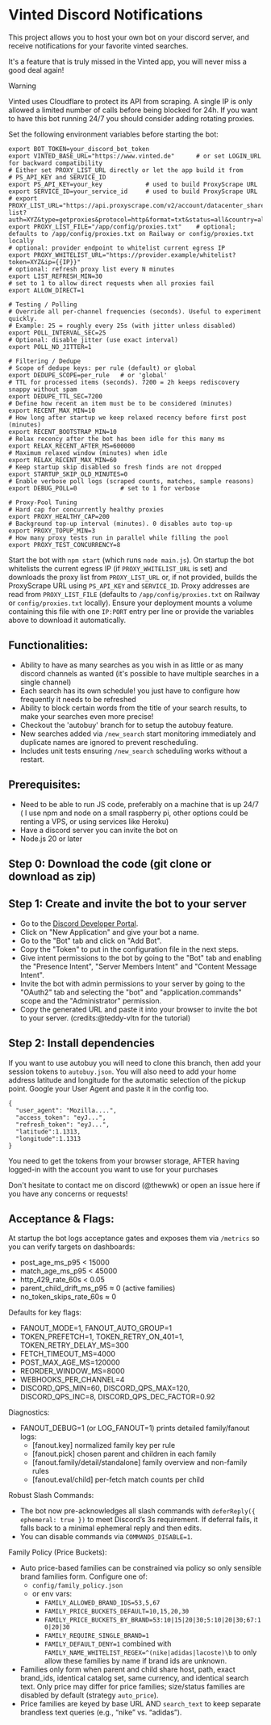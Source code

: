# Vinted Discord Notifications

This project allows you to host your own bot on your discord server, and receive notifications for your favorite vinted searches.

It's a feature that is truly missed in the Vinted app, you will never miss a good deal again!

> [!WARNING]
>  Vinted uses Cloudflare to protect its API from scraping. A single IP is only allowed a limited number of calls before being blocked for 24h. If you want to have this bot running 24/7 you should consider adding rotating proxies.

Set the following environment variables before starting the bot:

```
export BOT_TOKEN=your_discord_bot_token
export VINTED_BASE_URL="https://www.vinted.de"      # or set LOGIN_URL for backward compatibility
# Either set PROXY_LIST_URL directly or let the app build it from
# PS_API_KEY and SERVICE_ID
export PS_API_KEY=your_key            # used to build ProxyScrape URL
export SERVICE_ID=your_service_id     # used to build ProxyScrape URL
# export PROXY_LIST_URL="https://api.proxyscrape.com/v2/account/datacenter_shared/proxy-list?auth=XYZ&type=getproxies&protocol=http&format=txt&status=all&country=all&service=123"
export PROXY_LIST_FILE="/app/config/proxies.txt"    # optional; defaults to /app/config/proxies.txt on Railway or config/proxies.txt locally
# optional: provider endpoint to whitelist current egress IP
export PROXY_WHITELIST_URL="https://provider.example/whitelist?token=XYZ&ip={{IP}}"
# optional: refresh proxy list every N minutes
export LIST_REFRESH_MIN=30
# set to 1 to allow direct requests when all proxies fail
export ALLOW_DIRECT=1

# Testing / Polling
# Override all per-channel frequencies (seconds). Useful to experiment quickly.
# Example: 25 = roughly every 25s (with jitter unless disabled)
export POLL_INTERVAL_SEC=25
# Optional: disable jitter (use exact interval)
export POLL_NO_JITTER=1

# Filtering / Dedupe
# Scope of dedupe keys: per rule (default) or global
export DEDUPE_SCOPE=per_rule   # or 'global'
# TTL for processed items (seconds). 7200 = 2h keeps rediscovery snappy without spam
export DEDUPE_TTL_SEC=7200
# Define how recent an item must be to be considered (minutes)
export RECENT_MAX_MIN=10
# How long after startup we keep relaxed recency before first post (minutes)
export RECENT_BOOTSTRAP_MIN=10
# Relax recency after the bot has been idle for this many ms
export RELAX_RECENT_AFTER_MS=600000
# Maximum relaxed window (minutes) when idle
export RELAX_RECENT_MAX_MIN=60
# Keep startup skip disabled so fresh finds are not dropped
export STARTUP_SKIP_OLD_MINUTES=0
# Enable verbose poll logs (scraped counts, matches, sample reasons)
export DEBUG_POLL=0            # set to 1 for verbose

# Proxy-Pool Tuning
# Hard cap for concurrently healthy proxies
export PROXY_HEALTHY_CAP=200
# Background top-up interval (minutes). 0 disables auto top-up
export PROXY_TOPUP_MIN=3
# How many proxy tests run in parallel while filling the pool
export PROXY_TEST_CONCURRENCY=8
```

Start the bot with `npm start` (which runs `node main.js`). On startup the bot whitelists the
current egress IP (if `PROXY_WHITELIST_URL` is set) and downloads the proxy list from
`PROXY_LIST_URL` or, if not provided, builds the ProxyScrape URL using `PS_API_KEY` and
`SERVICE_ID`. Proxy addresses are read from `PROXY_LIST_FILE` (defaults to
`/app/config/proxies.txt` on Railway or `config/proxies.txt` locally). Ensure your deployment mounts a volume containing this file with one
`IP:PORT` entry per line or provide the variables above to download it automatically.

Functionalities:
----------------

- Ability to have as many searches as you wish in as little or as many discord channels as wanted (it's possible to have multiple searches in a single channel)
- Each search has its own schedule! you just have to configure how frequently it needs to be refreshed
- Ability to block certain words from the title of your search results, to make your searches even more precise!
- Checkout the 'autobuy' branch for to setup the autobuy feature.
- New searches added via `/new_search` start monitoring immediately and duplicate names are ignored to prevent rescheduling.
- Includes unit tests ensuring `/new_search` scheduling works without a restart.


Prerequisites:
--------------

- Need to be able to run JS code, preferably on a machine that is up 24/7 ( I use npm and node on a small raspberry pi, other options could be renting a VPS, or using services like Heroku)
- Have a discord server you can invite the bot on
- Node.js 20 or later

Step 0: Download the code (git clone or download as zip)
--------------------------------------------------------

Step 1: Create and invite the bot to your server
------------------------------------------------

- Go to the [Discord Developer Portal](https://discord.com/developers/applications).
- Click on "New Application" and give your bot a name.
- Go to the "Bot" tab and click on "Add Bot".
- Copy the "Token" to put in the configuration file in the next steps.
- Give intent permissions to the bot by going to the "Bot" tab and enabling the "Presence Intent", "Server Members Intent" and "Content Message Intent".
- Invite the bot with admin permissions to your server by going to the "OAuth2" tab and selecting the "bot" and "application.commands" scope and the "Administrator" permission.
- Copy the generated URL and paste it into your browser to invite the bot to your server. (credits:@teddy-vltn for the tutorial)

Step 2: Install dependencies
----------------------------

If you want to use autobuy you will need to clone this branch, then add your session tokens to `autobuy.json`. You will also need to add your home address latitude and longitude for the automatic selection of the pickup point. Google your User Agent and paste it in the config too.
```
{
  "user_agent": "Mozilla....",
  "access_token": "eyJ...",
  "refresh_token": "eyJ...",
  "latitude":1.1313,
  "longitude":1.1313
}
```
You need to get the tokens from your browser storage, AFTER having logged-in with the account you want to use for your purchases

Don't hesitate to contact me on discord (@thewwk) or open an issue here if you have any concerns or requests!

Acceptance & Flags:
--------------------

At startup the bot logs acceptance gates and exposes them via `/metrics` so you can verify targets on dashboards:

- post_age_ms_p95 < 15000
- match_age_ms_p95 < 45000
- http_429_rate_60s < 0.05
- parent_child_drift_ms_p95 ≈ 0 (active families)
- no_token_skips_rate_60s ≈ 0

Defaults for key flags:

- FANOUT_MODE=1, FANOUT_AUTO_GROUP=1
- TOKEN_PREFETCH=1, TOKEN_RETRY_ON_401=1, TOKEN_RETRY_DELAY_MS=300
- FETCH_TIMEOUT_MS=4000
- POST_MAX_AGE_MS=120000
- REORDER_WINDOW_MS=8000
- WEBHOOKS_PER_CHANNEL=4
- DISCORD_QPS_MIN=60, DISCORD_QPS_MAX=120, DISCORD_QPS_INC=8, DISCORD_QPS_DEC_FACTOR=0.92

Diagnostics:
- FANOUT_DEBUG=1 (or LOG_FANOUT=1) prints detailed family/fanout logs:
  - [fanout.key] normalized family key per rule
  - [fanout.pick] chosen parent and children in each family
  - [fanout.family/detail/standalone] family overview and non-family rules
  - [fanout.eval/child] per-fetch match counts per child

Robust Slash Commands:
- The bot now pre-acknowledges all slash commands with `deferReply({ ephemeral: true })` to meet Discord’s 3s requirement. If deferral fails, it falls back to a minimal ephemeral reply and then edits.
- You can disable commands via `COMMANDS_DISABLE=1`.

Family Policy (Price Buckets):
- Auto price-based families can be constrained via policy so only sensible brand families form. Configure one of:
  - `config/family_policy.json`
  - or env vars:
    - `FAMILY_ALLOWED_BRAND_IDS=53,5,67`
    - `FAMILY_PRICE_BUCKETS_DEFAULT=10,15,20,30`
    - `FAMILY_PRICE_BUCKETS_BY_BRAND=53:10|15|20|30;5:10|20|30;67:10|20|30`
    - `FAMILY_REQUIRE_SINGLE_BRAND=1`
    - `FAMILY_DEFAULT_DENY=1` combined with `FAMILY_NAME_WHITELIST_REGEX=^(nike|adidas|lacoste)\b` to only allow these families by name if brand ids are unknown.
- Families only form when parent and child share host, path, exact brand_ids, identical catalog set, same currency, and identical search text. Only price may differ for price families; size/status families are disabled by default (strategy `auto_price`).
 - Price families are keyed by base URL AND `search_text` to keep separate brandless text queries (e.g., “nike” vs. “adidas”).
